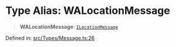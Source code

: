 # Type Alias: WALocationMessage

> **WALocationMessage**: [`ILocationMessage`](../namespaces/proto/namespaces/Message/interfaces/ILocationMessage.md)

Defined in: [src/Types/Message.ts:26](https://github.com/Fokusdotid/bail/blob/c004679536d41fcf32da31cecf70d3991dfa31b5/src/Types/Message.ts#L26)
